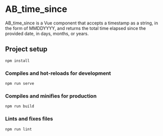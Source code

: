 # AB_time_since

AB_time_since is a Vue component that accepts a timestamp as a string, in the form of MMDDYYYY, and returns the total time elapsed since the provided date, in days, months, or years.

## Project setup
```
npm install
```

### Compiles and hot-reloads for development
```
npm run serve
```

### Compiles and minifies for production
```
npm run build
```

### Lints and fixes files
```
npm run lint
```

